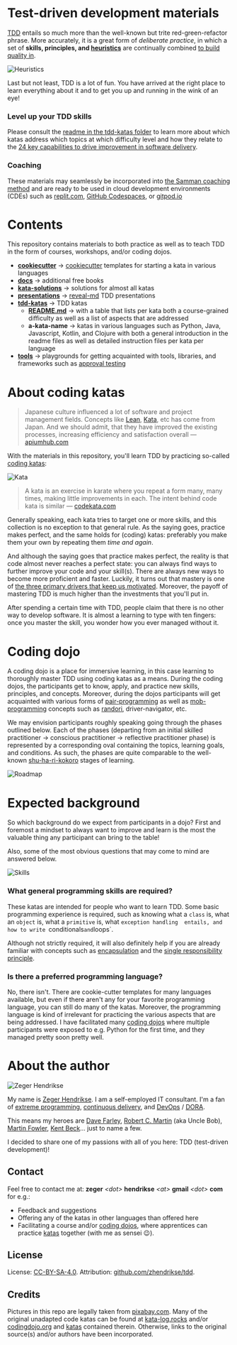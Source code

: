 # Test-driven development materials

[TDD](https://semaphoreci.com/blog/test-driven-development)
entails so much more than the well-known but trite red-green-refactor phrase.
More accurately, it is a great form of _deliberate practice_, in which a set of
**skills, principles, and [heuristics](https://www.qwan.eu/2021/10/13/what-is-a-heuristic.html)** 
are continually combined [to build quality in](https://confluxbooks.com/books/build-quality-in).

![Heuristics](./assets/heuristics.png)

Last but not least, TDD is a lot of fun. You have arrived at the right
place to learn everything about it and to get you up and running
in the wink of an eye!

###  Level up your TDD skills

Please consult the [readme in the tdd-katas folder](./tdd-katas/README.md)
to learn more about which katas address which topics at which difficulty 
level and how they relate to the 
[24 key capabilities to drive improvement in software delivery](https://itrevolution.com/articles/24-key-capabilities-to-drive-improvement-in-software-delivery/).

### Coaching

These materials may seamlessly be incorporated into 
[the Samman coaching method](https://www.sammancoaching.org/) and
are ready to be used in cloud development environments (CDEs) such
as [replit.com](https://replit.com), 
[GitHub Codespaces](https://github.com/features/codespaces), 
or [gitpod.io](https://gitpod.io)

# Contents

This repository contains materials to both practice as well as to teach TDD
in the form of courses, workshops, and/or coding dojos.

- **[cookiecutter](./cookiecutter/)** &rarr; [cookiecutter](https://github.com/cookiecutter/cookiecutter) templates for starting a kata in various languages
- **[docs](./docs/)** &rarr; additional free books
- **[kata-solutions](./kata-solutions/)** &rarr; solutions for almost all katas 
- **[presentations](./presentations/)** &rarr; [reveal-md](https://github.com/webpro/reveal-md) TDD presentations
- **[tdd-katas](./tdd-katas/)** &rarr; TDD katas
  - **[README.md](./tdd-katas/README.md)** &rarr; with a table that lists per kata both a course-grained difficulty as well as a list of aspects that are addressed
  - **a-kata-name** &rarr; katas in various languages such as Python, Java, Javascript, Kotlin, and Clojure with both a general introduction in the readme files as well as detailed instruction files per kata per language
- **[tools](./tools/)** &rarr; playgrounds for getting acquainted with tools, libraries, and frameworks such as [approval testing](https://approvaltests.com/)

# About coding katas

> Japanese culture influenced a lot of software and project management fields. 
> Concepts like [Lean](https://apiumhub.com/?p=55302), [Kata](https://apiumhub.com/?p=4044), etc 
> has come from Japan. And we should admit, that they have improved the existing processes, 
> increasing efficiency and satisfaction overall &#8212; [apiumhub.com](https://apiumhub.com/tech-blog-barcelona/code-kata/)

With the materials in this repository, you'll learn TDD by practicing 
so-called [coding katas](https://apiumhub.com/tech-blog-barcelona/code-kata/):

![Kata](./assets/kata.png)

> A kata is an exercise in karate where you repeat a form many, many times, making little improvements in each. 
> The intent behind code kata is similar &#8212; [codekata.com](http://codekata.com/) 

Generally speaking, each kata tries to target one or more skills, 
and this collection is no exception to that general rule. As the saying goes, 
practice makes perfect, and the same holds for (coding) katas: preferably 
you make them your own by repeating them _time and again_.

And although the saying goes that practice makes perfect, the reality is 
that code almost never reaches a perfect state: you can always find ways to 
further improve your code and your skill(s). There are always new ways to become 
more proficient and faster. Luckily, it turns out that mastery is one of
[the three primary drivers that keep us motivated](https://www.youtube.com/watch?v=u6XAPnuFjJc). 
Moreover, the payoff of mastering TDD is much higher than the investments that you'll put in. 

After spending a certain time with TDD, people claim that there is no 
other way to develop software. It is almost a learning to type with ten 
fingers: once you master the skill, you wonder how you ever managed without it.

# Coding dojo

A coding dojo is a place for immersive learning, in this case learning to
thoroughly master TDD using coding katas as a means. 
During the coding dojos, the participants get
to know, apply, and practice new skills, principles, and concepts.
Moreover, during the dojos participants will get acquainted with various
forms of 
[pair-programming](https://martinfowler.com/articles/on-pair-programming.html) 
as well as 
[mob-programming](https://mobprogramming.org/mob-programming-basics/) 
concepts such as
[randori](https://codingdojo.org/practices/RandoriKata/), driver-navigator, etc.

We may envision participants roughly speaking going through 
the phases outlined below. Each of the phases (departing from an
initial skilled practitioner &rarr; conscious practitioner &rarr; 
reflective practitioner phase) is represented by 
a corresponding oval containing the topics, learning goals, and conditions.
As such, the phases are quite comparable to the well-known 
[shu-ha-ri-kokoro](https://heartofagile.com/wp-content/uploads/2019/08/kokoro-extends-shu-ha-ri.pdf) 
stages of learning.

![Roadmap](./assets/dojo-roadmap.png)

# Expected background

So which background do we expect from participants in a dojo? First
and foremost a mindset to always want to improve and learn is the most
the valuable thing any participant can bring to the table!

Also, some of the most obvious questions that may come to mind 
are answered below.

![Skills](./assets/skillz.png)

### What general programming skills are required?

These katas are intended for people who want to learn TDD. Some basic programming experience is required, 
such as knowing what a `class` is, what an `object` is, what a `primitive` is, what `exception handling 
entails, and how to write `conditionals` and `loops`. 

Although not strictly required, it will also definitely help if you are already familiar with concepts such as 
[encapsulation](https://en.wikipedia.org/wiki/Encapsulation_(computer_programming)) and the 
[single responsibility principle](https://en.wikipedia.org/wiki/Single-responsibility_principle).

### Is there a preferred programming language?

No, there isn't. There are cookie-cutter templates for many languages available,
but even if there aren't any for your favorite programming language, you can still
do many of the katas. Moreover, the programming language is kind of irrelevant for
practicing the various aspects that are being addressed. I have facilitated 
many [coding dojos](https://codingdojo.org/WhatIsCodingDojo/) where multiple participants were exposed to 
e.g. Python for the first time, and they managed pretty soon pretty well.


# About the author

![Zeger Hendrikse](assets/zeger_profile.png)

My name is [Zeger Hendrikse](https://www.linkedin.com/in/zegerhendrikse/). I am a self-employed IT consultant. I'm a fan of [extreme programming](https://en.wikipedia.org/wiki/Extreme_programming), [continuous delivery](https://www.continuousdelivery.com/), and [DevOps](https://cloud.google.com/devops) / [DORA](https://www.devops-research.com/research.html). 

This means my heroes are [Dave Farley](https://www.davefarley.net/), [Robert C. Martin](http://blog.cleancoder.com/) (aka Uncle Bob), [Martin Fowler](https://martinfowler.com/), [Kent Beck](https://www.kentbeck.com/)... just to name a few.

I decided to share one of my passions with all of you here: TDD (test-driven development)!

## Contact

Feel free to contact me at: **zeger** _&lt;dot&gt;_ **hendrikse** _&lt;at&gt;_ **gmail** _&lt;dot&gt;_ **com** for e.g.:
- Feedback and suggestions
- Offering any of the katas in other languages than offered here
- Facilitating a course and/or [coding dojos](https://codingdojo.org/WhatIsCodingDojo/), where apprentices can practice [katas](http://codekata.com/) together (with me as sensei 😉).


## License

License: [CC-BY-SA-4.0](https://creativecommons.org/licenses/by-sa/4.0/). Attribution: [github.com/zhendrikse/tdd](https://github.com/zhendrikse/tdd).
  
## Credits

Pictures in this repo are legally taken from [pixabay.com](https://pixabay.com). 
Many of the original unadapted code katas can be found at [kata-log.rocks](https://kata-log.rocks/) 
and/or [codingdojo.org](http://codingdojo.org/) and [katas](http://codingdojo.org/) contained therein.
Otherwise, links to the original source(s) and/or authors have been incorporated.
